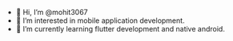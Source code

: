 - 👋 Hi, I’m @mohit3067
- 👀 I’m interested in mobile application development.
- 🌱 I’m currently learning flutter development and native android.

<!---
mohit3067/mohit3067 is a ✨ special ✨ repository because its `README.md` (this file) appears on your GitHub profile.
You can click the Preview link to take a look at your changes.
--->
